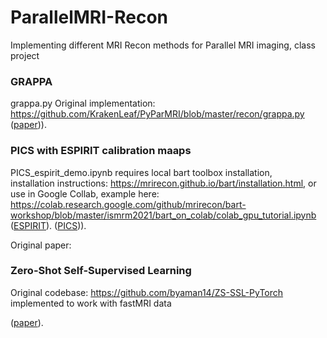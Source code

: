 # ParallelMRI-Recon
Implementing different MRI Recon methods for Parallel MRI imaging, class project    

### GRAPPA
grappa.py
Original implementation: https://github.com/KrakenLeaf/PyParMRI/blob/master/recon/grappa.py 
([paper]([https://ieeexplore.ieee.org/abstract/document/4472246](https://pubmed.ncbi.nlm.nih.gov/12111967/)))).


### PICS with ESPIRIT calibration maaps
PICS_espirit_demo.ipynb requires local bart toolbox installation,  
installation instructions:  https://mrirecon.github.io/bart/installation.html, or use in Google Collab, example here:   https://colab.research.google.com/github/mrirecon/bart-workshop/blob/master/ismrm2021/bart_on_colab/colab_gpu_tutorial.ipynb  
([ESPIRIT](https://openreview.net/forum?id=085y6YPaYjP](https://pubmed.ncbi.nlm.nih.gov/23649942/))).
([PICS](https://ieeexplore.ieee.org/abstract/document/4472246))).

Original paper:

### Zero-Shot Self-Supervised Learning
Original codebase: https://github.com/byaman14/ZS-SSL-PyTorch
implemented to work with fastMRI data  

([paper](https://openreview.net/forum?id=085y6YPaYjP)).
